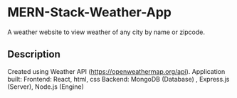 # MERN-Stack-Weather-App

A weather website to view weather of any city by name or zipcode.

## Description

Created using Weather API (https://openweathermap.org/api). 
Application built:
Frontend: React, html, css
Backend: MongoDB (Database) , Express.js (Server), Node.js (Engine)
